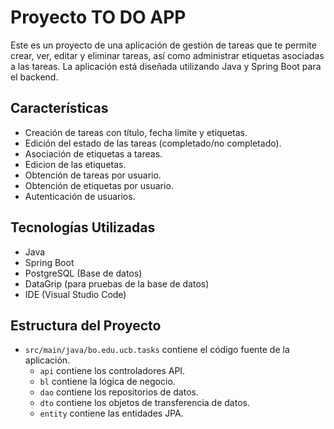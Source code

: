 # Proyecto TO DO APP

Este es un proyecto de una aplicación de gestión de tareas que te permite crear, ver, editar y eliminar tareas, así como administrar etiquetas asociadas a las tareas. La aplicación está diseñada utilizando Java y Spring Boot para el backend.

## Características

- Creación de tareas con título, fecha límite y etiquetas.
- Edición del estado de las tareas (completado/no completado).
- Asociación de etiquetas a tareas.
- Edicion de las etiquetas.
- Obtención de tareas por usuario.
- Obtención de etiquetas por usuario.
- Autenticación de usuarios.

## Tecnologías Utilizadas

- Java
- Spring Boot
- PostgreSQL (Base de datos)
- DataGrip (para pruebas de la base de datos)
- IDE (Visual Studio Code)

## Estructura del Proyecto

- `src/main/java/bo.edu.ucb.tasks` contiene el código fuente de la aplicación.
  - `api` contiene los controladores API.
  - `bl` contiene la lógica de negocio.
  - `dao` contiene los repositorios de datos.
  - `dto` contiene los objetos de transferencia de datos.
  - `entity` contiene las entidades JPA.

